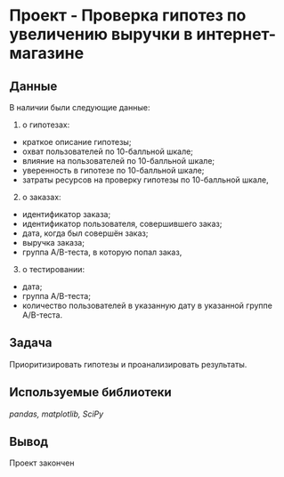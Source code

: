 # Проект - Проверка гипотез по увеличению выручки в интернет-магазине


## Данные

В наличии были следующие данные:
1. о гипотезах:
- краткое описание гипотезы;
- охват пользователей по 10-балльной шкале;
- влияние на пользователей по 10-балльной шкале;
- уверенность в гипотезе по 10-балльной шкале;
- затраты ресурсов на проверку гипотезы по 10-балльной шкале,

2. о заказах:
- идентификатор заказа;
- идентификатор пользователя, совершившего заказ;
- дата, когда был совершён заказ;
- выручка заказа;
- группа A/B-теста, в которую попал заказ,

3. о тестировании:
- дата;
- группа A/B-теста;
- количество пользователей в указанную дату в указанной группе A/B-теста.

## Задача

Приоритизировать гипотезы и проанализировать результаты. 

## Используемые библиотеки
*pandas, matplotlib, SciPy*

## Вывод
Проект закончен
